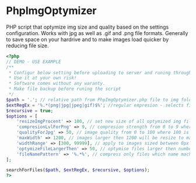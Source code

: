# PhpImgOptymizer
PHP script that optymize img size and quality based on the settings configuration. Works with jpg as well as .gif and .png file formats. Generally to save space on your hardrive and to make images load quicker by reducing file size.

```php
<?php
// DEMO - USE EXAMPLE
/**
 * Configur below setting before uploading to server and runing through comand line.
 * Use it at your own risk! 
 * Software comes without any waranty.
 * Make file backup before runing the script
 */
$path = '.'; // relative path from PhpImgOptymizer.php file to img folder (. means that images are in the same starting directory or nested below)
$extRegEx = '%.*(png|jpg|jpeg|gif)$%'; //regular expresion - selects file extensions - "%" is expresion delimiter
$recursive = true;
$options = [
    'resizeImgProcent' => 100, // set new size of all optymized img files. 100 = no resizes
    'compresionLvlForPng' => 9, // compresion strength from 0 to 9 where 9 is the strongest and 6 is the default
    'qualityForJpg' => 50, // image quality from 0 to 100 where 100 is the heighest quality and 75 is the default
    'maxWidth' => 1200, // images larger then 1200 will be resize to maxWidth value
    'widthRange' => [300, 99999], // apply to images sized between 0px to 9000px width
    'optymizeFileLargerThen' => 50, // optymise files larger then number of Kb - example: 50 
    'fileNamePattern' => '%.*%', // compress only files which name mach this regular expresion 
];

searchForFiles($path, $extRegEx, $recursive, $options);
?>
```